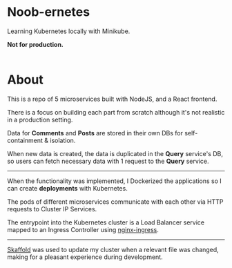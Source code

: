 # Noob-ernetes
Learning Kubernetes locally with Minikube. 

**Not for production.**
<br/>
<br/>

# About
This is a repo of 5 microservices built with NodeJS, and a React frontend. 

There is a focus on building each part from scratch although it's not realistic in a production setting.

Data for **Comments** and **Posts** are stored in their own DBs for self-containment & isolation. 

When new data is created, the data is duplicated in the **Query** service's DB, so users can fetch necessary data with 1 request to the **Query** service.

<hr/>

When the functionality was implemented, I Dockerized the applications so I can create **deployments** with Kubernetes. 

The pods of different microservices communicate with each other via HTTP requests to Cluster IP Services. 

The entrypoint into the Kubernetes cluster is a Load Balancer service mapped to an Ingress Controller using [nginx-ingress](https://github.com/kubernetes/ingress-nginx). 

<hr/>

[Skaffold](https://github.com/GoogleContainerTools/skaffold) was used to update my cluster when a relevant file was changed, making for a pleasant experience during development.
